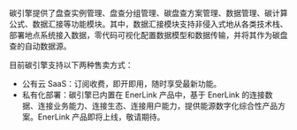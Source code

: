 碳引擎提供了盘查实例管理、盘查分组管理、碳盘查方案管理、数据管理、碳计算公式、数据汇接等功能模块。其中，数据汇接模块支持非侵入式地从各类技术栈、部署地点系统接入数据，零代码可视化配置数据模型和数据传输，并将其作为碳盘查的自动数据源。

目前碳引擎支持以下两种售卖方式：
 - 公有云 SaaS：订阅收费，即开即用，随时享受最新功能。
 - 私有化部署：碳引擎已内置在 EnerLink 产品中，基于 EnerLink 的连接数据、连接业务能力、连接生态、连接用户能力，提供能源数字化综合性产品方案。EnerLink 产品即将上线，敬请期待。
